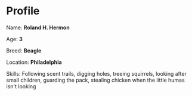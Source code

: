 # Profile

Name: **Roland H. Hermon**


Age: **3**


Breed: **Beagle**


Location: **Philadelphia**

Skills: Following scent trails, digging holes, treeing
squirrels, looking after small children, guarding the pack,
stealing chicken when the little humas isn't looking